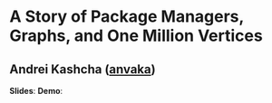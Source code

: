 # A Story of Package Managers, Graphs, and One Million Vertices
## Andrei Kashcha ([anvaka](http://twitter.com/anvaka))

**Slides**: 
**Demo**:

